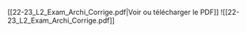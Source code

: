 ﻿[[22-23_L2_Exam_Archi_Corrige.pdf|Voir ou télécharger le PDF]]
![[22-23_L2_Exam_Archi_Corrige.pdf]]
